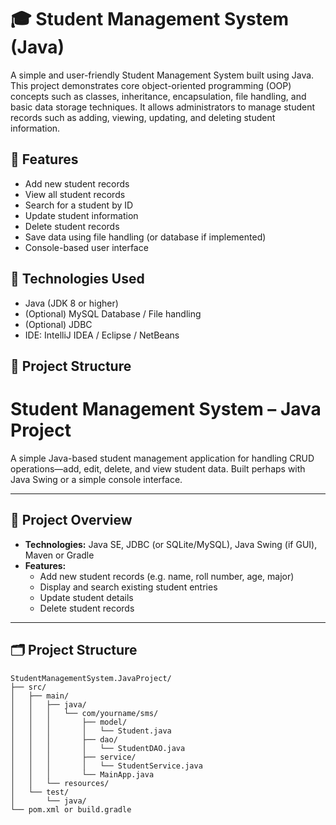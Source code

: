 # 🎓 Student Management System (Java)

A simple and user-friendly Student Management System built using Java. This project demonstrates core object-oriented programming (OOP) concepts such as classes, inheritance, encapsulation, file handling, and basic data storage techniques. It allows administrators to manage student records such as adding, viewing, updating, and deleting student information.

## 📌 Features

- Add new student records
- View all student records
- Search for a student by ID
- Update student information
- Delete student records
- Save data using file handling (or database if implemented)
- Console-based user interface

## 🚀 Technologies Used

- Java (JDK 8 or higher)
- (Optional) MySQL Database / File handling
- (Optional) JDBC
- IDE: IntelliJ IDEA / Eclipse / NetBeans

## 📂 Project Structure

# Student Management System – Java Project

A simple Java-based student management application for handling CRUD operations—add, edit, delete, and view student data. Built perhaps with Java Swing or a simple console interface.

---

## 🧩 Project Overview

- **Technologies:** Java SE, JDBC (or SQLite/MySQL), Java Swing (if GUI), Maven or Gradle
- **Features:**
  - Add new student records (e.g. name, roll number, age, major)
  - Display and search existing student entries
  - Update student details
  - Delete student records

---

## 🗂️ Project Structure

```text
StudentManagementSystem.JavaProject/
├── src/
│   ├── main/
│   │   ├── java/
│   │   │   └── com/yourname/sms/
│   │   │       ├── model/
│   │   │       │   └── Student.java
│   │   │       ├── dao/
│   │   │       │   └── StudentDAO.java
│   │   │       ├── service/
│   │   │       │   └── StudentService.java
│   │   │       └── MainApp.java
│   │   └── resources/
│   └── test/
│       └── java/
└── pom.xml or build.gradle
